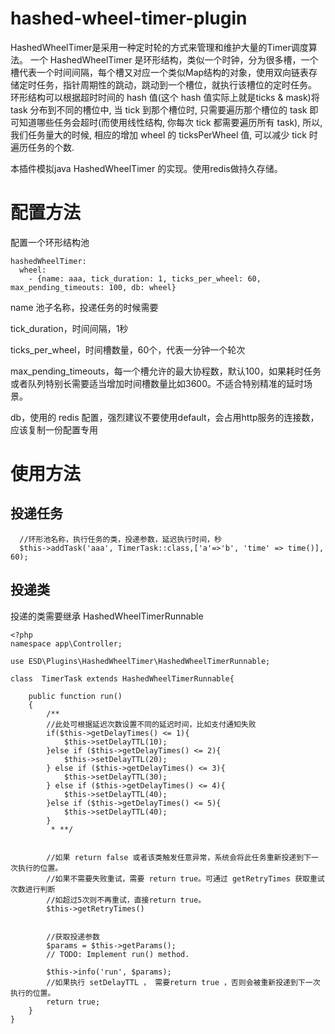 # hashed-wheel-timer-plugin
HashedWheelTimer是采用一种定时轮的方式来管理和维护大量的Timer调度算法。
一个 HashedWheelTimer 是环形结构，类似一个时钟，分为很多槽，一个槽代表一个时间间隔，每个槽又对应一个类似Map结构的对象，使用双向链表存储定时任务，指针周期性的跳动，跳动到一个槽位，就执行该槽位的定时任务。
环形结构可以根据超时时间的 hash 值(这个 hash 值实际上就是ticks & mask)将 task 分布到不同的槽位中, 当 tick 到那个槽位时, 只需要遍历那个槽位的 task 即可知道哪些任务会超时(而使用线性结构, 你每次 tick 都需要遍历所有 task), 所以, 我们任务量大的时候, 相应的增加 wheel 的 ticksPerWheel 值, 可以减少 tick 时遍历任务的个数.

本插件模拟java HashedWheelTimer 的实现。使用redis做持久存储。

# 配置方法
配置一个环形结构池
~~~
hashedWheelTimer:
  wheel:
    - {name: aaa, tick_duration: 1, ticks_per_wheel: 60, max_pending_timeouts: 100, db: wheel}
~~~
name  池子名称，投递任务的时候需要

tick_duration，时间间隔，1秒

ticks_per_wheel，时间槽数量，60个，代表一分钟一个轮次

max_pending_timeouts，每一个槽允许的最大协程数，默认100，如果耗时任务或者队列特别长需要适当增加时间槽数量比如3600。不适合特别精准的延时场景。

db，使用的 redis 配置，强烈建议不要使用default，会占用http服务的连接数，应该复制一份配置专用

# 使用方法

## 投递任务
~~~
  //环形池名称，执行任务的类，投递参数，延迟执行时间，秒
  $this->addTask('aaa', TimerTask::class,['a'=>'b', 'time' => time()], 60);
~~~

## 投递类
投递的类需要继承 HashedWheelTimerRunnable 
~~~
<?php
namespace app\Controller;

use ESD\Plugins\HashedWheelTimer\HashedWheelTimerRunnable;

class  TimerTask extends HashedWheelTimerRunnable{

    public function run()
    {
        /**
        //此处可根据延迟次数设置不同的延迟时间，比如支付通知失败
        if($this->getDelayTimes() <= 1){
            $this->setDelayTTL(10);
        }else if ($this->getDelayTimes() <= 2){
            $this->setDelayTTL(20);
        } else if ($this->getDelayTimes() <= 3){
            $this->setDelayTTL(30);
        } else if ($this->getDelayTimes() <= 4){
            $this->setDelayTTL(40);
        }else if ($this->getDelayTimes() <= 5){
            $this->setDelayTTL(40);
        }
         * **/


        //如果 return false 或者该类触发任意异常，系统会将此任务重新投递到下一次执行的位置。
        //如果不需要失败重试，需要 return true。可通过 getRetryTimes 获取重试次数进行判断
        //如超过5次则不再重试，直接return true。
        $this->getRetryTimes()


        //获取投递参数
        $params = $this->getParams();
        // TODO: Implement run() method.

        $this->info('run', $params);
        //如果执行 setDelayTTL ， 需要return true ，否则会被重新投递到下一次执行的位置。
        return true;
    }
}
~~~
